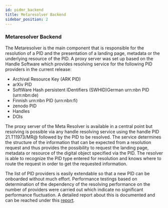 ```yaml
---
id: pidmr_backend
title: Metaresolver Backend
sidebar_position: 2
---
```


### Metaresolver Backend 

The Metaresolver is the main component that is responsible for the resolution of a PID and the presentation of a landing page, 
metadata or the underlying resource of the PID. A proxy server was set up based on the Handle Software which provides resolving 
service for the following PID providers in the current release:

 - Archival Resource Key (ARK PID) 
 - arXiv PID
 - SoftWare Hash persistent IDentifiers (SWHID)German urn:nbn PID (urn:nbn:de)
 - Finnish urn:nbn PID (urn:nbn:fi)
 - zenodo PID
 - Handles
 - DOIs

The proxy server of the Meta Resolver is available in a central point but resolving is possible via any handle resolving 
service using the handle PID 21.T11973/MR@ followed by the PID to be resolved. The service determines the structure 
of the information that can be expected from a resolution request and thus provides the possibility to request the landing page,
metadata or resource of the digital object specified via the PID. The resolver is able to recognize the PID type entered for 
resolution and knows where to route the request in order to get the requested information. 

The list of  PID providers is easily extendable so that a new PID can be onboarded without much effort. 
Performance testings based on determination of the dependency of the resolving performance on the number of providers were carried out 
which indicate no significant performance fluctuation. A detailed report about this is documented and can be reached under this [report](https://wiki.eduuni.fi/display/cscRDIcollaboration/Performance+Measurement+for+PIDMR). 

